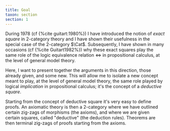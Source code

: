 ```yaml
---
title: Goal
taxon: section
section: 1
---
```


During 1978 (cf {%cite guitart:1980%}) I have introduced the notion of *exact square* in 2-category theory and I have shown their usefulness in the special case of the 2-category $\Cat$. Subsequently, I have shown in many occasions (cf {%cite Guitart1982%}) why these exact squares play the same role of the logic equivalence relation $\iff$ in propositional calculus, at the level of general model theory.

Here, I want to present together the arguments in this direction, those already given, and some new. This will allow me to isolate a new concept meant to play, at the level of general model theory, the same role played by logical *implication* in propositional calculus; it's the concept of a *deductive square*.

Starting from the concept of deductive square it's very easy to define proofs. An axiomatic theory is then a 2-category where we have outlined certain zig-zags of morphisms (the axioms), and where we are given certain squares, called "deductive" (the deduction rules). Theorems are then terminal zig-zags of proofs starting from the axioms.